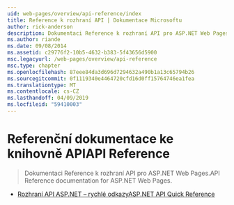 ```yaml
---
uid: web-pages/overview/api-reference/index
title: Reference k rozhraní API | Dokumentace Microsoftu
author: rick-anderson
description: Dokumentaci Reference k rozhraní API pro ASP.NET Web Pages.
ms.author: riande
ms.date: 09/08/2014
ms.assetid: c29776f2-10b5-4632-b383-5f43656d5900
msc.legacyurl: /web-pages/overview/api-reference
msc.type: chapter
ms.openlocfilehash: 87eee84da3d696d7294632a490b1a13c65794b26
ms.sourcegitcommit: 0f1119340e4464720cfd16d0ff15764746ea1fea
ms.translationtype: MT
ms.contentlocale: cs-CZ
ms.lasthandoff: 04/09/2019
ms.locfileid: "59410003"
---
```

# <a name="api-reference"></a><span data-ttu-id="7e39b-103">Referenční dokumentace ke knihovně API</span><span class="sxs-lookup"><span data-stu-id="7e39b-103">API Reference</span></span>

> <span data-ttu-id="7e39b-104">Dokumentaci Reference k rozhraní API pro ASP.NET Web Pages.</span><span class="sxs-lookup"><span data-stu-id="7e39b-104">API Reference documentation for ASP.NET Web Pages.</span></span>


- [<span data-ttu-id="7e39b-105">Rozhraní API ASP.NET – rychlé odkazy</span><span class="sxs-lookup"><span data-stu-id="7e39b-105">ASP.NET API Quick Reference</span></span>](asp-net-web-pages-api-reference.md)
